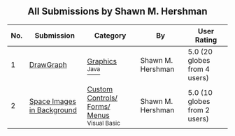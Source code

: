 ﻿<div align="center">

## All Submissions by Shawn M\. Hershman

</div>

No.  | Submission | Category | By   | User Rating
---- | ---------- | -------- | ---- | -----------
1 | [DrawGraph<br />](https://github.com/Planet-Source-Code/shawn-m-hershman-drawgraph__2-4114) | [Graphics<br /><sup>Java</sup>](../ByCategory/graphics__2-75.md) | Shawn M\. Hershman | 5.0 (20 globes from 4 users)
2 | [Space Images in Background<br />](https://github.com/Planet-Source-Code/shawn-m-hershman-space-images-in-background__1-7348) | [Custom Controls/ Forms/  Menus<br /><sup>Visual Basic</sup>](../ByCategory/custom-controls-forms-menus__1-4.md) | Shawn M\. Hershman | 5.0 (10 globes from 2 users)
